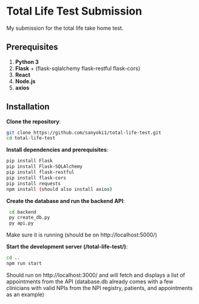 # Total Life Test Submission
My submission for the total life take home test.

## Prerequisites

1. **Python 3**
2. **Flask** + (flask-sqlalchemy flask-restful flask-cors)
3. **React**
4. **Node.js**
5. **axios**

## Installation

**Clone the repository**:
   ```bash
   git clone https://github.com/sanyoki1/total-life-test.git
   cd total-life-test
   ```

**Install dependencies and prerequisites**:
   ```bash
   pip install Flask
   pip install Flask-SQLAlchemy
   pip install flask-restful
   pip install flask-cors
   pip install requests
   npm install (should also install axios)
   ```

**Create the database and run the backend API**:
   ```bash
    cd backend
    py create_db.py
    py api.py
   ```
Make sure it is running (should be on http://localhost:5000/)

**Start the development server (/total-life-test/)**:
   ```bash
   cd ..
   npm run start
   ```
Should run on http://localhost:3000/ and will fetch and displays a list of appointments from the API (database.db already comes with a few clinicians with valid NPIs from the NPI registry, patients, and appointments as an example)